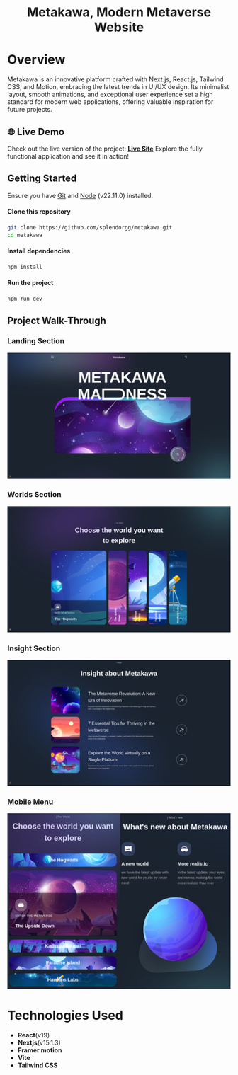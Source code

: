 <h1 align="center">Metakawa, Modern Metaverse Website</h1>

# Overview
Metakawa is an innovative platform crafted with Next.js, React.js, Tailwind CSS, and Motion, embracing the latest trends in UI/UX design. Its minimalist layout, smooth animations, and exceptional user experience set a high standard for modern web applications, offering valuable inspiration for future projects.


## 🌐 Live Demo
Check out the live version of the project: [**Live Site**](https://metakawa.vercel.app/)
Explore the fully functional application and see it in action!

## Getting Started
Ensure you have [Git](https://git-scm.com/) and [Node](https://nodejs.org/en) (v22.11.0) installed.

#### Clone this repository
```bash
git clone https://github.com/splendorgg/metakawa.git
cd metakawa
```

#### Install dependencies
```bash
npm install
```

#### Run the project
```bash
npm run dev
```

## Project Walk-Through

### Landing Section
![ScreenShot](/public/readme/2.png)

### Worlds Section
![ScreenShot](/public/readme/1.png)

### Insight Section
![ScreenShot](/public/readme/3.png)

### Mobile Menu
![ScreenShot](/public/readme/mobile.png)


# Technologies Used
- **React**(v19)
- **Nextjs**(v15.1.3)
- **Framer motion**
- **Vite**
- **Tailwind CSS**